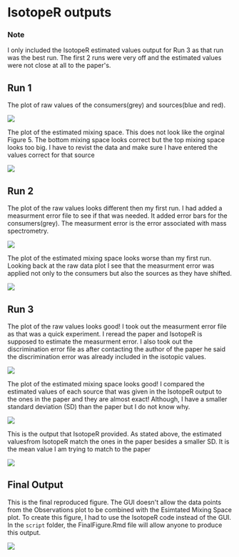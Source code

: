 # IsotopeR outputs

### Note
I only included the IsotopeR estimated values output for Run 3 as that run was the best run. The first 2 runs were very off and the estimated values were not close at all to the paper's. 

## Run 1

The plot of raw values of the consumers(grey) and sources(blue and red). 

![]( https://github.com/Intro-Sci-Comp-UIowa/biol-4386-project-cdonne/blob/master/output/Images/observations%202.jpeg)



The plot of the estimated mixing space. This does not look like the orginal Figure 5. The bottom mixing space looks correct but the top mixing space looks too big. I have to revist the data and make sure I have entered the values correct for that source

![](https://github.com/Intro-Sci-Comp-UIowa/biol-4386-project-cdonne/blob/master/output/Images/mixing%20space%202.jpeg) 

## Run 2

The plot of the raw values looks different then my first run. I had added a measurment error file to see if that was needed. It added error bars for the consumers(grey). The measurment error is the error associated with mass spectrometry. 
 
![](https://github.com/Intro-Sci-Comp-UIowa/biol-4386-project-cdonne/blob/master/output/Images/observations%203.jpeg)

The plot of the estimated mixing space looks worse than my first run. Looking back at the raw data plot I see that the measurment error was applied not only to the consumers but also the sources as they have shifted. 

![](https://github.com/Intro-Sci-Comp-UIowa/biol-4386-project-cdonne/blob/master/output/Images/mixing%20space%203.jpeg)

## Run 3

The plot of the raw values looks good! I took out the measurment error file as that was a quick experiment. I reread the paper and IsotopeR is supposed to estimate the measurment error. I also took out the discrimination error file as after contacting the author of the paper he said the discrimination error was already included in the isotopic values.
 
![](https://github.com/Intro-Sci-Comp-UIowa/biol-4386-project-cdonne/blob/master/output/Images/observations%204.png)

The plot of the estimated mixing space looks good! I compared the estimated  values of each source that was given in the IsotopeR output to the ones in the paper and they are almost exact! Although, I have a smaller standard deviation (SD) than the paper but I do not know why.
 
![](https://github.com/Intro-Sci-Comp-UIowa/biol-4386-project-cdonne/blob/master/output/Images/mixing%20space%204.png)

This is the output that IsotopeR provided. As stated above, the estimated valuesfrom IsotopeR match the ones in the paper besides a smaller SD. It is the mean value I am trying to match to the paper

![](https://github.com/Intro-Sci-Comp-UIowa/biol-4386-project-cdonne/blob/master/output/Images/IsotopeR%20output.jpg)

## Final Output

This is the final reproduced figure. The GUI doesn't allow the data points from the Observations plot to be combined with the Esimtated Mixing Space plot. To create this figure, I had to use the IsotopeR code instead of the GUI.  In the `script` folder, the FinalFigure.Rmd file will allow anyone to produce this output.   

![](https://github.com/Intro-Sci-Comp-UIowa/biol-4386-project-cdonne/blob/master/output/Images/FinalOutput.jpeg)
